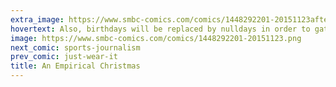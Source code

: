 ```yaml
---
extra_image: https://www.smbc-comics.com/comics/1448292201-20151123after.png
hovertext: Also, birthdays will be replaced by nulldays in order to gather data.
image: https://www.smbc-comics.com/comics/1448292201-20151123.png
next_comic: sports-journalism
prev_comic: just-wear-it
title: An Empirical Christmas
---
```


